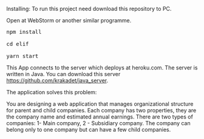 
Installing:
To run this project need download this repository to PC.

Open at WebStorm or another similar programme.
<pre>
npm install

cd elif

yarn start
</pre>

This App connects to the server which deploys at heroku.com.
The server is written in Java.
You can download this server https://github.com/krakadet/java_server.


The application solves this problem:

You are designing a web application that manages organizational structure for parent and child companies.
Each company has two properties, they are the company name and estimated annual earnings.
There are two types of companies: 1- Main company, 2 - Subsidiary company.
The company can belong only to one company but can have a few child companies.
